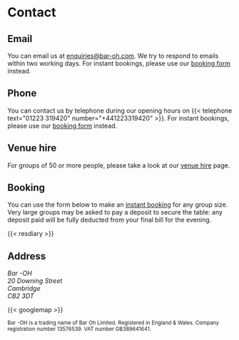 # Contact

## Email

You can email us at enquiries@bar-oh.com.  We try to respond to emails
within two working days.  For instant bookings, please use our
[booking form](#resdiary) instead.

## Phone

You can contact us by telephone during our opening hours on {{<
telephone text="01223 319420" number="+441223319420" >}}.  For instant
bookings, please use our [booking form](#resdiary) instead.

## Venue hire

For groups of 50 or more people, please take a look at our [venue
hire](../hire/index.md) page.

## Booking

You can use the form below to make an [instant booking](#resdiary) for
any group size.  Very large groups may be asked to pay a deposit to
secure the table: any deposit paid will be fully deducted from your
final bill for the evening.

{{< resdiary >}}

## Address

<address>
Bar -OH<br/>
20 Downing Street<br/>
Cambridge<br/>
CB2 3DT
</address>

{{< googlemap >}}

<small>
Bar -OH is a trading name of Bar Oh Limited.  Registered in England &
Wales.  Company registration number 13576539.  VAT number GB389641641.
</small>
